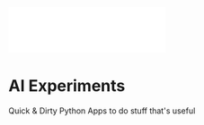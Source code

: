 ![AI Ex Logo](/branding/aiexlogo.png)

# AI Experiments

Quick & Dirty Python Apps to do stuff that's useful
